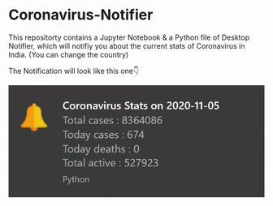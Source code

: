 # Coronavirus-Notifier

This repositorty contains a Jupyter Notebook & a Python file of Desktop Notifier, which will notifiy you about the current stats of Coronavirus in India.
(You can change the country)

The Notification will look like this one👇

![Coronavirus Desktop Notifier](https://github.com/MohammedHamzaMalik/Coronavirus-Notifier/blob/main/Desktop%20Notifier.png)

